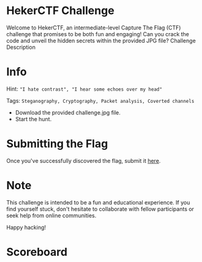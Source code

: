 # HekerCTF Challenge 

Welcome to HekerCTF, an intermediate-level Capture The Flag (CTF) challenge that promises to be both fun and engaging! Can you crack the code and unveil the hidden secrets within the provided JPG file?
Challenge Description

# Info 
Hint: ```"I hate contrast", "I hear some echoes over my head"```

Tags: ```Steganography, Cryptography, Packet analysis, Coverted channels```

- Download the provided challenge.jpg file.
- Start the hunt.

# Submitting the Flag

Once you've successfully discovered the flag, submit it [here](https://t.me/p4in000).

# Note

This challenge is intended to be a fun and educational experience. If you find yourself stuck, don't hesitate to collaborate with fellow participants or seek help from online communities.

Happy hacking!


# Scoreboard
